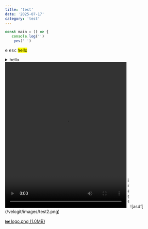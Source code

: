 ```yaml
---
title: 'test'
date: '2025-07-17'
category: 'test'
---
```


```js
const main = () => {
   console.log('')
    yes(' ')
```
<kbd>e</kbd> <kbd>esc</kbd>
<mark>hello</mark>
<details>
  <summary>hello</summary>

**타겟:** 
**목표:**
**링크:** 
</details>
<video src="/velogit/videos/sampel.mp4" width="400" height="480" controls></video>
<img src="/velogit/images/test.jpg" width="5" height="100" alt="image" />
![asdf](/velogit/images/test2.png)

[🖼️ logo.png (1.0MB)](/velogit/uploads/logo.png)



   

